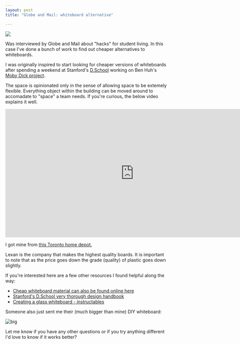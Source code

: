 ```yaml
---
layout: post
title: "Globe and Mail: whiteboard alternative"

---
```

![](../../img/whiteboard.jpg)

Was interviewed by Globe and Mail about "hacks" for student living. In this case I've done a bunch of work to find out cheaper alternatives to whiteboards.

I was originally inspired to start looking for cheaper versions of whiteboards after spending a weekend at Stanford's [D.School](http://dschool.stanford.edu/) working on Ben Huh's [Moby Dick project](http://benhuh.com/2011/05/23/why-are-we-still-consuming-the-news-like-its-1899/).

The space is opinionated only in the sense of allowing space to be extemely flexible. Everything object within the building can be moved around to accomadate to "space" a team needs. If you're curious, the below video explains it well.

<iframe width="800" height="400" src="https://www.youtube.com/embed/HLQvxH40a-E" frameborder="0" allowfullscreen></iframe>


I got mine from [this Toronto home depot.](https://maps.google.ca/maps?q=home+depot+woodbridge&hl=en&sll=43.70536,-79.378967&sspn=0.085997,0.154324&hq=home+depot&hnear=Woodbridge,+Vaughan,+York+Regional+Municipality,+Ontario&t=m&z=13)

Lexan is the company that makes the highest quality boards. It is important to note that as the price goes down the grade (quality) of plastic goes down slightly.

If you're interested here are a few other resources I found helpful along the way:

* [Cheap whiteboard material can also be found online here](http://rumkin.com/reference/whiteboard/surfaces.php)
* [Stanford's D.School very thorough design handbook](http://dschool.stanford.edu/wp-content/uploads/2011/03/BootcampBootleg2010v2SLIM.pdf)
* [Creating a glass whiteboard - instructables](http://www.instructables.com/id/A-glass-whiteboard/)

Someone also just sent me their (much bigger than mine) DIY whiteboard:

![big](http://f.cl.ly/items/370s3K3d1d0o06073J1n/20120324_013248.jpg)

Let me know if you have any other questions or if you try anything different I'd love to know if it works better?